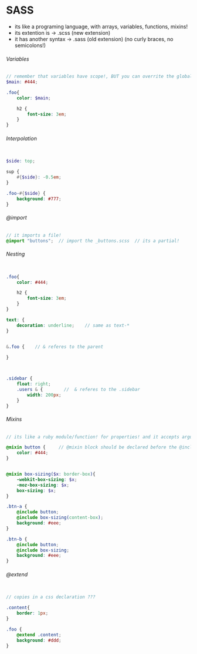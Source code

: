 # SASS


- its like a programing language, with arrays, variables, functions, mixins!
- its extention is -> .scss (new extension)
- it has another syntax -> .sass (old extension) (no curly braces, no semicolons!)



###### Variables

```scss
// remember that variables have scope!, BUT you can overrite the global variable
$main: #444; 

.foo{
    color: $main;

    h2 {
        font-size: 3em;
    }
}

```

###### Interpolation

```scss

$side: top; 

sup {
    #{$side}: -0.5em;
}

.foo-#{$side} {
    background: #777;
}

```




###### @import
```scss
// it imports a file!
@import "buttons";  // import the _buttons.scss  // its a partial!


```


###### Nesting

```scss

.foo{
    color: #444;

    h2 {
        font-size: 3em;
    }
}

```




```scss
text: {
    decoration: underline;    // same as text-*
}

```





```scss

&.foo {    // & referes to the parent
    
}



.sidebar {
    float: right;
    .users & {        //  & referes to the .sidebar
        width: 200px;
    }
}

```



###### Mixins

```scss
// its like a ruby module/function! for properties! and it accepts arguments and a optional default value! awesome!

@mixin button {     // @mixin block should be declared before the @include statement, so put them in the top!
    color: #444;
}


@mixin box-sizing($x: border-box){
    -webkit-box-sizing: $x;
    -moz-box-sizing: $x;
    box-sizing: $x;
}

.btn-a {
    @include button;
    @include box-sizing(content-box);
    background: #eee;
}

.btn-b {
    @include button;
    @include box-sizing;
    background: #eee;
}

```



###### @extend

```scss

// copies in a css declaration ???

.content{
    border: 1px;
}

.foo {
    @extend .content;
    background: #ddd;
}

```

